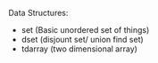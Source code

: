 Data Structures:

- set (Basic unordered set of things)
- dset (disjount set/ union find set)
- tdarray (two dimensional array)